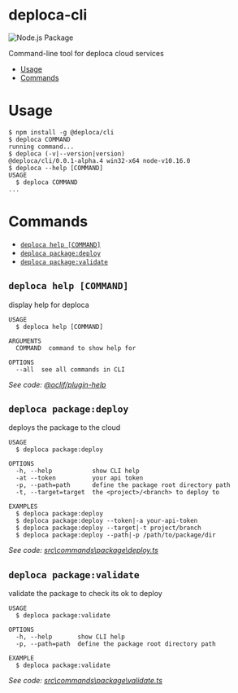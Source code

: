 deploca-cli
===========
![Node.js Package](https://github.com/deploca/deploca-cli/workflows/Node.js%20Package/badge.svg)

Command-line tool for deploca cloud services

<!-- toc -->
* [Usage](#usage)
* [Commands](#commands)
<!-- tocstop -->
# Usage
<!-- usage -->
```sh-session
$ npm install -g @deploca/cli
$ deploca COMMAND
running command...
$ deploca (-v|--version|version)
@deploca/cli/0.0.1-alpha.4 win32-x64 node-v10.16.0
$ deploca --help [COMMAND]
USAGE
  $ deploca COMMAND
...
```
<!-- usagestop -->
# Commands
<!-- commands -->
* [`deploca help [COMMAND]`](#deploca-help-command)
* [`deploca package:deploy`](#deploca-packagedeploy-file)
* [`deploca package:validate`](#deploca-packagevalidate-file)

## `deploca help [COMMAND]`

display help for deploca

```
USAGE
  $ deploca help [COMMAND]

ARGUMENTS
  COMMAND  command to show help for

OPTIONS
  --all  see all commands in CLI
```

_See code: [@oclif/plugin-help](https://github.com/oclif/plugin-help/blob/v3.1.0/src\commands\help.ts)_

## `deploca package:deploy`

deploys the package to the cloud

```
USAGE
  $ deploca package:deploy

OPTIONS
  -h, --help           show CLI help
  -at --token          your api token
  -p, --path=path      define the package root directory path
  -t, --target=target  the <project>/<branch> to deploy to

EXAMPLES
  $ deploca package:deploy
  $ deploca package:deploy --token|-a your-api-token
  $ deploca package:deploy --target|-t project/branch
  $ deploca package:deploy --path|-p /path/to/package/dir
```

_See code: [src\commands\package\deploy.ts](https://github.com/deploca/deploca-cli/blob/v0.0.1-alpha.4/src\commands\package\deploy.ts)_

## `deploca package:validate`

validate the package to check its ok to deploy

```
USAGE
  $ deploca package:validate

OPTIONS
  -h, --help       show CLI help
  -p, --path=path  define the package root directory path

EXAMPLE
  $ deploca package:validate
```

_See code: [src\commands\package\validate.ts](https://github.com/deploca/deploca-cli/blob/v0.0.1-alpha.4/src\commands\package\validate.ts)_
<!-- commandsstop -->
